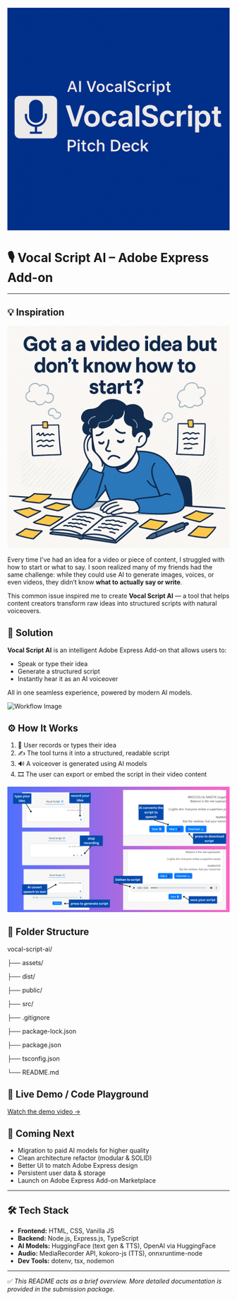 ![Hero Image](https://github.com/ayaelsaid/Vocal_script_ai/blob/main/assests/vocal-script.png)

 
  # 🎙️ Vocal Script AI – Adobe Express Add-on
-----------------------------------------------------------------
## 💡 Inspiration
![Workflow Image](https://github.com/ayaelsaid/Vocal_script_ai/blob/main/assests/ChatGPT%20Image%20Jul%2015%2C%202025%2C%2006_37_15%20PM.png)

Every time I've had an idea for a video or piece of content, I struggled with how to start or what to say. I soon realized many of my friends had the same challenge: while they could use AI to generate images, voices, or even videos, they didn’t know **what to actually say or write**.  

This common issue inspired me to create **Vocal Script AI** — a tool that helps content creators transform raw ideas into structured scripts with natural voiceovers.

## 🎯 Solution
**Vocal Script AI** is an intelligent Adobe Express Add-on that allows users to:
- Speak or type their idea
- Generate a structured script
- Instantly hear it as an AI voiceover

All in one seamless experience, powered by modern AI models.

![Workflow Image](https://github.com/ayaelsaid/Vocal_script_ai/blob/main/assests/record%20your%20idea%20(2).png)

## ⚙️ How It Works
1. 🎤 User records or types their idea
2. ✍️ The tool turns it into a structured, readable script
3. 🔊 A voiceover is generated using AI models
4. 🎞️ The user can export or embed the script in their video content

![Demo Image](https://github.com/ayaelsaid/Vocal_script_ai/blob/main/assests/1.png)

## 📁 Folder Structure


vocal-script-ai/

├── assets/

├── dist/

├── public/

├── src/

├── .gitignore

├── package-lock.json

├── package.json

├── tsconfig.json

└── README.md


## 🔗 Live Demo / Code Playground
[Watch the demo video →](https://github.com/ayaelsaid/Vocal_script_ai/blob/main/assests/Screen%20Recording%202025-07-20%20034649.mp4)

## 🚀 Coming Next
- Migration to paid AI models for higher quality
- Clean architecture refactor (modular & SOLID)
- Better UI to match Adobe Express design
- Persistent user data & storage
- Launch on Adobe Express Add-on Marketplace

---

## 🛠️ Tech Stack

- **Frontend:** HTML, CSS, Vanilla JS
- **Backend:** Node.js, Express.js, TypeScript
- **AI Models:** HuggingFace (text gen & TTS), OpenAI via HuggingFace
- **Audio:** MediaRecorder API, kokoro-js (TTS), onnxruntime-node
- **Dev Tools:** dotenv, tsx, nodemon

---

✅ *This README acts as a brief overview. More detailed documentation is provided in the submission package.*
